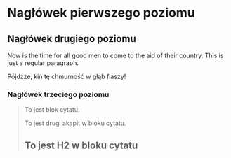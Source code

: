 # Nagłówek pierwszego poziomu

## Nagłówek drugiego poziomu

Now is the time for all good men to come to
the aid of their country. This is just a
regular paragraph.

Pójdźże, kiń tę chmurność w głąb flaszy!

### Nagłówek trzeciego poziomu

> To jest blok cytatu.
>
> To jest drugi akapit w bloku cytatu.
>
> ## To jest H2 w bloku cytatu